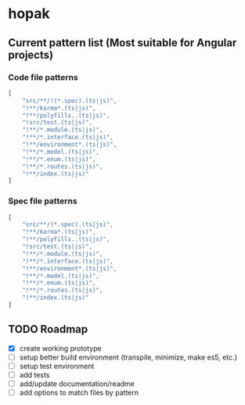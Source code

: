 # hopak

## Current pattern list (Most suitable for Angular projects)

### Code file patterns

```JavaScript
[
    "src/**/!(*.spec).(ts|js)",
    "!**/karma*.(ts|js)",
    "!**/polyfills..(ts|js)",
    "!src/test.(ts|js)",
    "!**/*.module.(ts|js)",
    "!**/*.interface.(ts|js)",
    "!**/environment*.(ts|js)",
    "!**/*.model.(ts|js)",
    "!**/*.enum.(ts|js)",
    "!**/*.routes.(ts|js)",
    "!**/index.(ts|js)"
]
```

### Spec file patterns

```JavaScript
[
    "src/**/(*.spec).(ts|js)",
    "!**/karma*.(ts|js)",
    "!**/polyfills..(ts|js)",
    "!src/test.(ts|js)",
    "!**/*.module.(ts|js)",
    "!**/*.interface.(ts|js)",
    "!**/environment*.(ts|js)",
    "!**/*.model.(ts|js)",
    "!**/*.enum.(ts|js)",
    "!**/*.routes.(ts|js)",
    "!**/index.(ts|js)"
]
```

## TODO Roadmap

- [x] create working prototype
- [ ] setup better build environment (transpile, minimize, make es5, etc.)
- [ ] setup test environment
- [ ] add tests
- [ ] add/update documentation/readme
- [ ] add options to match files by pattern
